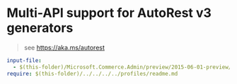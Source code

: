 # Multi-API support for AutoRest v3 generators

> see https://aka.ms/autorest

``` yaml
input-file:
  - $(this-folder)/Microsoft.Commerce.Admin/preview/2015-06-01-preview/Commerce.json
require: $(this-folder)/../../../../profiles/readme.md
```
